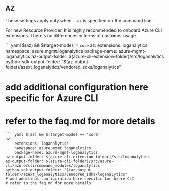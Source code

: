 ## AZ

These settings apply only when `--az` is specified on the command line.

For new Resource Provider. It is highly recommended to onboard Azure CLI extensions. There's no differences in terms of customer usage. 

``` yaml $(az) && $(target-mode) != `core`
az:
    extensions: loganalytics
    namespace: azure.mgmt.loganalytics
    package-name: azure-mgmt-loganalytics
az-output-folder: $(azure-cli-extension-folder)/src/loganalytics
python-sdk-output-folder: "$(az-output-folder)/azext_loganalytics/vendored_sdks/loganalytics"
# add additional configuration here specific for Azure CLI
# refer to the faq.md for more details
```
``` yaml $(az) && $(target-mode) == 'core'
az:
    extensions: loganalytics
    namespace: azure.mgmt.loganalytics
    package-name: azure-mgmt-loganalytics
az-output-folder: $(azure-cli-extension-folder)/src/loganalytics
az-output-folder: $(azure-cli-folder)/src/azure-cli/azure/cli/command_modules/loganalytics
python-sdk-output-folder: "$(az-output-folder)/azext_loganalytics/vendored_sdks/loganalytics"
# add additinal configuration here specific for Azure CLI
# refer to the faq.md for more details
```

